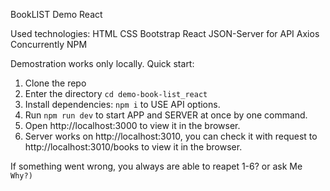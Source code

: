 BookLIST Demo React

Used technologies:
HTML
CSS
Bootstrap
React
JSON-Server for API
Axios
Concurrently NPM

Demostration works only locally. Quick start:
1. Clone the repo
2. Enter the directory `cd demo-book-list_react`
3. Install dependencies: `npm i` to USE API options.
4. Run `npm run dev` to start APP and SERVER at once by one command.
5. Open http://localhost:3000 to view it in the browser. 
6. Server works on http://localhost:3010, you can check it with request to http://localhost:3010/books to view it in the browser.

If something went wrong, you always are able to reapet 1-6? or ask Me `Why?)`